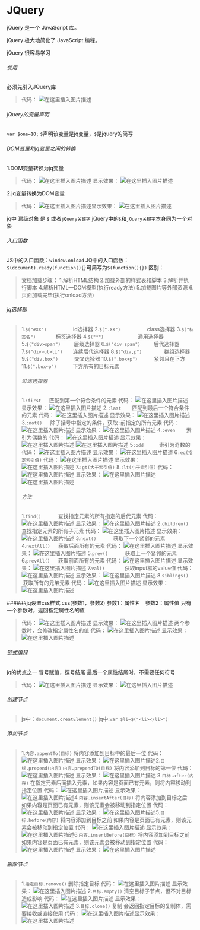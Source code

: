 

# []()JQuery

jQuery 是一个 JavaScript 库。

jQuery 极大地简化了 JavaScript 编程。

jQuery 很容易学习

###### []()使用

必须先引入JQuery库

>代码：
>![在这里插入图片描述](https://img-blog.csdnimg.cn/20200202113251166.png)

###### []()jQuery的变量声明

`var $one=10;`
`$`声明该变量是jq变量，`$`是jquery的简写

###### []()DOM变量和jq变量之间的转换

1.DOM变量转换为jq变量

>代码：
>![在这里插入图片描述](https://img-blog.csdnimg.cn/20200202113359539.png?x-oss-processimage/watermark,type_ZmFuZ3poZW5naGVpdGk,shadow_10,text_aHR0cHM6Ly9ibG9nLmNzZG4ubmV0L0hCRl9fY2c,size_16,color_FFFFFF,t_70)
>显示效果：
>![在这里插入图片描述](https://img-blog.csdnimg.cn/20200202113419778.png?x-oss-processimage/watermark,type_ZmFuZ3poZW5naGVpdGk,shadow_10,text_aHR0cHM6Ly9ibG9nLmNzZG4ubmV0L0hCRl9fY2c,size_16,color_FFFFFF,t_70)

2.jq变量转换为DOM变量

>代码：
>![在这里插入图片描述](https://img-blog.csdnimg.cn/20200202113703396.png?x-oss-processimage/watermark,type_ZmFuZ3poZW5naGVpdGk,shadow_10,text_aHR0cHM6Ly9ibG9nLmNzZG4ubmV0L0hCRl9fY2c,size_16,color_FFFFFF,t_70)显示效果：
>![在这里插入图片描述](https://img-blog.csdnimg.cn/20200202113713496.png?x-oss-processimage/watermark,type_ZmFuZ3poZW5naGVpdGk,shadow_10,text_aHR0cHM6Ly9ibG9nLmNzZG4ubmV0L0hCRl9fY2c,size_16,color_FFFFFF,t_70)

jq中 顶级对象  是 `$` 或者`jQuery关键字`
jQuery中的`$`和`jQuery关键字`本身同为一个对象

###### []()入口函数

JS中的入口函数：`window.onload`
JQ中的入口函数：`$(document).ready(function(){}`可简写为`$(function(){})`
区别：

>文档加载步骤：
>1.解析HTML结构
>2.加载外部的样式表和脚本
>3.解析并执行脚本
>4.解析HTML—DOM模型(执行ready方法)
>5.加载图片等外部资源
>6.页面加载完毕(执行onload方法)

###### []()jq选择器

>1.`$("#XX")`        id选择器
>2.`$(".XX")`        class选择器
>3.`$("标签名")`      标签选择器
>4.`$("*")`        通用选择器
>5.`$("div>span")`    层级选择器
>6.`$("div span")`    后代选择器
>7.`$("div>ul>li")`  连续后代选择器
>8.`$("div,p")`     群组选择器
>9.`$("div.box")`      交叉选择器
>10.`$(".box+p")`      紧邻且在下方
>11.`$(".box~p")`      下方所有的目标元素
>
>###### []()过滤选择器
>
>1.`:first`   匹配到第一个符合条件的元素
>代码：
>![在这里插入图片描述](https://img-blog.csdnimg.cn/20200202141530112.png?x-oss-processimage/watermark,type_ZmFuZ3poZW5naGVpdGk,shadow_10,text_aHR0cHM6Ly9ibG9nLmNzZG4ubmV0L0hCRl9fY2c,size_16,color_FFFFFF,t_70)
>显示效果：
>![在这里插入图片描述](https://img-blog.csdnimg.cn/20200202141549261.png?x-oss-processimage/watermark,type_ZmFuZ3poZW5naGVpdGk,shadow_10,text_aHR0cHM6Ly9ibG9nLmNzZG4ubmV0L0hCRl9fY2c,size_16,color_FFFFFF,t_70)
>2.`:last`     匹配到最后一个符合条件的元素
>代码：
>![在这里插入图片描述](https://img-blog.csdnimg.cn/20200202141707126.png?x-oss-processimage/watermark,type_ZmFuZ3poZW5naGVpdGk,shadow_10,text_aHR0cHM6Ly9ibG9nLmNzZG4ubmV0L0hCRl9fY2c,size_16,color_FFFFFF,t_70)
>显示效果：
>![在这里插入图片描述](https://img-blog.csdnimg.cn/20200202141709432.png?x-oss-processimage/watermark,type_ZmFuZ3poZW5naGVpdGk,shadow_10,text_aHR0cHM6Ly9ibG9nLmNzZG4ubmV0L0hCRl9fY2c,size_16,color_FFFFFF,t_70)
>3.`:not()`   除了括号中指定的条件，获取`:`前指定的所有元素
>代码：
>![在这里插入图片描述](https://img-blog.csdnimg.cn/2020020214273537.png?x-oss-processimage/watermark,type_ZmFuZ3poZW5naGVpdGk,shadow_10,text_aHR0cHM6Ly9ibG9nLmNzZG4ubmV0L0hCRl9fY2c,size_16,color_FFFFFF,t_70)
>显示效果：
>![在这里插入图片描述](https://img-blog.csdnimg.cn/20200202142746930.png?x-oss-processimage/watermark,type_ZmFuZ3poZW5naGVpdGk,shadow_10,text_aHR0cHM6Ly9ibG9nLmNzZG4ubmV0L0hCRl9fY2c,size_16,color_FFFFFF,t_70)
>4.`:even`     索引为偶数的
>代码：
>![在这里插入图片描述](https://img-blog.csdnimg.cn/20200202141830329.png?x-oss-processimage/watermark,type_ZmFuZ3poZW5naGVpdGk,shadow_10,text_aHR0cHM6Ly9ibG9nLmNzZG4ubmV0L0hCRl9fY2c,size_16,color_FFFFFF,t_70)
>显示效果：
>![在这里插入图片描述](https://img-blog.csdnimg.cn/2020020214184094.png?x-oss-processimage/watermark,type_ZmFuZ3poZW5naGVpdGk,shadow_10,text_aHR0cHM6Ly9ibG9nLmNzZG4ubmV0L0hCRl9fY2c,size_16,color_FFFFFF,t_70)
>![在这里插入图片描述](https://img-blog.csdnimg.cn/20200202141846925.png?x-oss-processimage/watermark,type_ZmFuZ3poZW5naGVpdGk,shadow_10,text_aHR0cHM6Ly9ibG9nLmNzZG4ubmV0L0hCRl9fY2c,size_16,color_FFFFFF,t_70)
>5`:odd`   索引为奇数的
>代码：
>![在这里插入图片描述](https://img-blog.csdnimg.cn/2020020214195126.png?x-oss-processimage/watermark,type_ZmFuZ3poZW5naGVpdGk,shadow_10,text_aHR0cHM6Ly9ibG9nLmNzZG4ubmV0L0hCRl9fY2c,size_16,color_FFFFFF,t_70)
>显示效果：
>![在这里插入图片描述](https://img-blog.csdnimg.cn/20200202141958698.png?x-oss-processimage/watermark,type_ZmFuZ3poZW5naGVpdGk,shadow_10,text_aHR0cHM6Ly9ibG9nLmNzZG4ubmV0L0hCRl9fY2c,size_16,color_FFFFFF,t_70)
>6`:eq(指定索引值)`
>代码：
>![在这里插入图片描述](https://img-blog.csdnimg.cn/20200202142116249.png?x-oss-processimage/watermark,type_ZmFuZ3poZW5naGVpdGk,shadow_10,text_aHR0cHM6Ly9ibG9nLmNzZG4ubmV0L0hCRl9fY2c,size_16,color_FFFFFF,t_70)
>显示效果：
>![在这里插入图片描述](https://img-blog.csdnimg.cn/20200202142118125.png?x-oss-processimage/watermark,type_ZmFuZ3poZW5naGVpdGk,shadow_10,text_aHR0cHM6Ly9ibG9nLmNzZG4ubmV0L0hCRl9fY2c,size_16,color_FFFFFF,t_70)
>7.`:gt(大于索引值)`
>8.`:lt(小于索引值)`
>代码：
>![在这里插入图片描述](https://img-blog.csdnimg.cn/20200202142412190.png?x-oss-processimage/watermark,type_ZmFuZ3poZW5naGVpdGk,shadow_10,text_aHR0cHM6Ly9ibG9nLmNzZG4ubmV0L0hCRl9fY2c,size_16,color_FFFFFF,t_70)
>显示效果：
>![在这里插入图片描述](https://img-blog.csdnimg.cn/20200202142428246.png?x-oss-processimage/watermark,type_ZmFuZ3poZW5naGVpdGk,shadow_10,text_aHR0cHM6Ly9ibG9nLmNzZG4ubmV0L0hCRl9fY2c,size_16,color_FFFFFF,t_70)
>![在这里插入图片描述](https://img-blog.csdnimg.cn/20200202142446234.png?x-oss-processimage/watermark,type_ZmFuZ3poZW5naGVpdGk,shadow_10,text_aHR0cHM6Ly9ibG9nLmNzZG4ubmV0L0hCRl9fY2c,size_16,color_FFFFFF,t_70)
>
>###### []()方法
>
>1.`find()`    查找指定元素的所有指定的后代元素
>代码：
>![在这里插入图片描述](https://img-blog.csdnimg.cn/20200202143817136.png?x-oss-processimage/watermark,type_ZmFuZ3poZW5naGVpdGk,shadow_10,text_aHR0cHM6Ly9ibG9nLmNzZG4ubmV0L0hCRl9fY2c,size_16,color_FFFFFF,t_70)
>显示效果：
>![在这里插入图片描述](https://img-blog.csdnimg.cn/20200202143837745.png?x-oss-processimage/watermark,type_ZmFuZ3poZW5naGVpdGk,shadow_10,text_aHR0cHM6Ly9ibG9nLmNzZG4ubmV0L0hCRl9fY2c,size_16,color_FFFFFF,t_70)
>2.`children()` 查找指定元素的所有子元素
>代码：
>![在这里插入图片描述](https://img-blog.csdnimg.cn/20200202144328440.png?x-oss-processimage/watermark,type_ZmFuZ3poZW5naGVpdGk,shadow_10,text_aHR0cHM6Ly9ibG9nLmNzZG4ubmV0L0hCRl9fY2c,size_16,color_FFFFFF,t_70)
>显示效果：
>![在这里插入图片描述](https://img-blog.csdnimg.cn/20200202144340169.png?x-oss-processimage/watermark,type_ZmFuZ3poZW5naGVpdGk,shadow_10,text_aHR0cHM6Ly9ibG9nLmNzZG4ubmV0L0hCRl9fY2c,size_16,color_FFFFFF,t_70)
>3.`next()`    获取下一个紧邻的元素
>4.`nextAll()`   获取后面所有的元素
>代码：
>![在这里插入图片描述](https://img-blog.csdnimg.cn/2020020214450880.png?x-oss-processimage/watermark,type_ZmFuZ3poZW5naGVpdGk,shadow_10,text_aHR0cHM6Ly9ibG9nLmNzZG4ubmV0L0hCRl9fY2c,size_16,color_FFFFFF,t_70)
>显示效果：
>![在这里插入图片描述](https://img-blog.csdnimg.cn/20200202144512243.png?x-oss-processimage/watermark,type_ZmFuZ3poZW5naGVpdGk,shadow_10,text_aHR0cHM6Ly9ibG9nLmNzZG4ubmV0L0hCRl9fY2c,size_16,color_FFFFFF,t_70)
>5.`prev()`    获取上一个紧邻的元素
>6.`prevAll()`   获取前面所有的元素
>代码：
>![在这里插入图片描述](https://img-blog.csdnimg.cn/20200202144649526.png?x-oss-processimage/watermark,type_ZmFuZ3poZW5naGVpdGk,shadow_10,text_aHR0cHM6Ly9ibG9nLmNzZG4ubmV0L0hCRl9fY2c,size_16,color_FFFFFF,t_70)
>显示效果：
>![在这里插入图片描述](https://img-blog.csdnimg.cn/20200202144700583.png?x-oss-processimage/watermark,type_ZmFuZ3poZW5naGVpdGk,shadow_10,text_aHR0cHM6Ly9ibG9nLmNzZG4ubmV0L0hCRl9fY2c,size_16,color_FFFFFF,t_70)
>7.`val()`      获取input框的value值
>代码：
>![在这里插入图片描述](https://img-blog.csdnimg.cn/20200202144846693.png?x-oss-processimage/watermark,type_ZmFuZ3poZW5naGVpdGk,shadow_10,text_aHR0cHM6Ly9ibG9nLmNzZG4ubmV0L0hCRl9fY2c,size_16,color_FFFFFF,t_70)
>显示效果：
>![在这里插入图片描述](https://img-blog.csdnimg.cn/20200202144859877.png?x-oss-processimage/watermark,type_ZmFuZ3poZW5naGVpdGk,shadow_10,text_aHR0cHM6Ly9ibG9nLmNzZG4ubmV0L0hCRl9fY2c,size_16,color_FFFFFF,t_70)
>8.`siblings()`  获取所有的兄弟元素
>代码：
>![在这里插入图片描述](https://img-blog.csdnimg.cn/20200202145111880.png?x-oss-processimage/watermark,type_ZmFuZ3poZW5naGVpdGk,shadow_10,text_aHR0cHM6Ly9ibG9nLmNzZG4ubmV0L0hCRl9fY2c,size_16,color_FFFFFF,t_70)
>显示效果：
>![在这里插入图片描述](https://img-blog.csdnimg.cn/20200202145128728.png?x-oss-processimage/watermark,type_ZmFuZ3poZW5naGVpdGk,shadow_10,text_aHR0cHM6Ly9ibG9nLmNzZG4ubmV0L0hCRl9fY2c,size_16,color_FFFFFF,t_70)

######jq设置css样式
css(参数1，参数2)
参数1：属性名 参数2：属性值
只有一个参数时，返回指定属性名的值

>代码：
>![在这里插入图片描述](https://img-blog.csdnimg.cn/20200202145814851.png?x-oss-processimage/watermark,type_ZmFuZ3poZW5naGVpdGk,shadow_10,text_aHR0cHM6Ly9ibG9nLmNzZG4ubmV0L0hCRl9fY2c,size_16,color_FFFFFF,t_70)
>显示效果：
>![在这里插入图片描述](https://img-blog.csdnimg.cn/20200202145824900.png?x-oss-processimage/watermark,type_ZmFuZ3poZW5naGVpdGk,shadow_10,text_aHR0cHM6Ly9ibG9nLmNzZG4ubmV0L0hCRl9fY2c,size_16,color_FFFFFF,t_70)
>两个参数时，会修改指定属性名的值
>代码：
>![在这里插入图片描述](https://img-blog.csdnimg.cn/20200202145418293.png?x-oss-processimage/watermark,type_ZmFuZ3poZW5naGVpdGk,shadow_10,text_aHR0cHM6Ly9ibG9nLmNzZG4ubmV0L0hCRl9fY2c,size_16,color_FFFFFF,t_70)
>显示效果：
>![在这里插入图片描述](https://img-blog.csdnimg.cn/20200202145426949.png?x-oss-processimage/watermark,type_ZmFuZ3poZW5naGVpdGk,shadow_10,text_aHR0cHM6Ly9ibG9nLmNzZG4ubmV0L0hCRl9fY2c,size_16,color_FFFFFF,t_70)

###### []()链式编程

jq的优点之一
冒号赋值，逗号结尾
最后一个属性结尾时，不需要任何符号

>代码：
>![在这里插入图片描述](https://img-blog.csdnimg.cn/20200202145559660.png?x-oss-processimage/watermark,type_ZmFuZ3poZW5naGVpdGk,shadow_10,text_aHR0cHM6Ly9ibG9nLmNzZG4ubmV0L0hCRl9fY2c,size_16,color_FFFFFF,t_70)
>显示效果：
>![在这里插入图片描述](https://img-blog.csdnimg.cn/2020020214561027.png?x-oss-processimage/watermark,type_ZmFuZ3poZW5naGVpdGk,shadow_10,text_aHR0cHM6Ly9ibG9nLmNzZG4ubmV0L0hCRl9fY2c,size_16,color_FFFFFF,t_70)

###### []()创建节点

>js中：`document.creatElement()`
>jq中:`var $li=$("<li></li>")`

###### []()添加节点

>1.`内容.appentTo(目标)`
>将内容添加到目标中的最后一位
>代码：
>![在这里插入图片描述](https://img-blog.csdnimg.cn/20200203111834677.png?x-oss-processimage/watermark,type_ZmFuZ3poZW5naGVpdGk,shadow_10,text_aHR0cHM6Ly9ibG9nLmNzZG4ubmV0L0hCRl9fY2c,size_16,color_FFFFFF,t_70)
>显示效果：
>![在这里插入图片描述](https://img-blog.csdnimg.cn/20200203111843440.png?x-oss-processimage/watermark,type_ZmFuZ3poZW5naGVpdGk,shadow_10,text_aHR0cHM6Ly9ibG9nLmNzZG4ubmV0L0hCRl9fY2c,size_16,color_FFFFFF,t_70)2.`目标.prepend(内容)` `内容.prependTO(目标)`
>将内容添加到目标的第一位
>代码：
>![在这里插入图片描述](https://img-blog.csdnimg.cn/2020020311245019.png?x-oss-processimage/watermark,type_ZmFuZ3poZW5naGVpdGk,shadow_10,text_aHR0cHM6Ly9ibG9nLmNzZG4ubmV0L0hCRl9fY2c,size_16,color_FFFFFF,t_70)
>显示效果：
>![在这里插入图片描述](https://img-blog.csdnimg.cn/20200203112458598.png?x-oss-processimage/watermark,type_ZmFuZ3poZW5naGVpdGk,shadow_10,text_aHR0cHM6Ly9ibG9nLmNzZG4ubmV0L0hCRl9fY2c,size_16,color_FFFFFF,t_70)
>3.`目标.after(内容)`
>在指定元素后面插入元素，如果内容是页面已有元素，则将内容移动到指定位置
>代码：
>![在这里插入图片描述](https://img-blog.csdnimg.cn/20200203113417482.png?x-oss-processimage/watermark,type_ZmFuZ3poZW5naGVpdGk,shadow_10,text_aHR0cHM6Ly9ibG9nLmNzZG4ubmV0L0hCRl9fY2c,size_16,color_FFFFFF,t_70)
>显示效果：
>![在这里插入图片描述](https://img-blog.csdnimg.cn/20200203113426932.png?x-oss-processimage/watermark,type_ZmFuZ3poZW5naGVpdGk,shadow_10,text_aHR0cHM6Ly9ibG9nLmNzZG4ubmV0L0hCRl9fY2c,size_16,color_FFFFFF,t_70)4.`内容.insertAfter(目标)`
>将内容添加到目标之后
>如果内容是页面已有元素，则该元素会被移动到指定位置
>代码：
>![在这里插入图片描述](https://img-blog.csdnimg.cn/20200203113726717.png?x-oss-processimage/watermark,type_ZmFuZ3poZW5naGVpdGk,shadow_10,text_aHR0cHM6Ly9ibG9nLmNzZG4ubmV0L0hCRl9fY2c,size_16,color_FFFFFF,t_70)
>显示效果：
>![在这里插入图片描述](https://img-blog.csdnimg.cn/20200203113734726.png?x-oss-processimage/watermark,type_ZmFuZ3poZW5naGVpdGk,shadow_10,text_aHR0cHM6Ly9ibG9nLmNzZG4ubmV0L0hCRl9fY2c,size_16,color_FFFFFF,t_70)5.`目标.before(内容)`
>将内容添加到目标之前
>如果内容是页面已有元素，则该元素会被移动到指定位置
>代码：
>![在这里插入图片描述](https://img-blog.csdnimg.cn/20200203114034268.png?x-oss-processimage/watermark,type_ZmFuZ3poZW5naGVpdGk,shadow_10,text_aHR0cHM6Ly9ibG9nLmNzZG4ubmV0L0hCRl9fY2c,size_16,color_FFFFFF,t_70)
>显示效果：
>![在这里插入图片描述](https://img-blog.csdnimg.cn/20200203114042762.png?x-oss-processimage/watermark,type_ZmFuZ3poZW5naGVpdGk,shadow_10,text_aHR0cHM6Ly9ibG9nLmNzZG4ubmV0L0hCRl9fY2c,size_16,color_FFFFFF,t_70)6.`内容.insertBefore(目标)`
>将内容添加到目标之前
>如果内容是页面已有元素，则该元素会被移动到指定位置
>代码：
>![在这里插入图片描述](https://img-blog.csdnimg.cn/20200203114331636.png?x-oss-processimage/watermark,type_ZmFuZ3poZW5naGVpdGk,shadow_10,text_aHR0cHM6Ly9ibG9nLmNzZG4ubmV0L0hCRl9fY2c,size_16,color_FFFFFF,t_70)
>显示效果：
>![在这里插入图片描述](https://img-blog.csdnimg.cn/20200203114335933.png?x-oss-processimage/watermark,type_ZmFuZ3poZW5naGVpdGk,shadow_10,text_aHR0cHM6Ly9ibG9nLmNzZG4ubmV0L0hCRl9fY2c,size_16,color_FFFFFF,t_70)

###### []()删除节点

>1.`指定目标.remove()` 删除指定目标
>代码：
>![在这里插入图片描述](https://img-blog.csdnimg.cn/20200203115128678.png?x-oss-processimage/watermark,type_ZmFuZ3poZW5naGVpdGk,shadow_10,text_aHR0cHM6Ly9ibG9nLmNzZG4ubmV0L0hCRl9fY2c,size_16,color_FFFFFF,t_70)
>显示效果：
>![在这里插入图片描述](https://img-blog.csdnimg.cn/20200203115138232.png?x-oss-processimage/watermark,type_ZmFuZ3poZW5naGVpdGk,shadow_10,text_aHR0cHM6Ly9ibG9nLmNzZG4ubmV0L0hCRl9fY2c,size_16,color_FFFFFF,t_70)
>2.`目标.empty()` 清空目标子节点，但不对目标造成影响
>代码：
>![在这里插入图片描述](https://img-blog.csdnimg.cn/20200203114945348.png?x-oss-processimage/watermark,type_ZmFuZ3poZW5naGVpdGk,shadow_10,text_aHR0cHM6Ly9ibG9nLmNzZG4ubmV0L0hCRl9fY2c,size_16,color_FFFFFF,t_70)
>显示效果：
>![在这里插入图片描述](https://img-blog.csdnimg.cn/20200203114946189.png?x-oss-processimage/watermark,type_ZmFuZ3poZW5naGVpdGk,shadow_10,text_aHR0cHM6Ly9ibG9nLmNzZG4ubmV0L0hCRl9fY2c,size_16,color_FFFFFF,t_70)
>3.`目标.clone()` 复制 会返回指定目标的复制体，需要接收或直接使用
>代码：
>![在这里插入图片描述](https://img-blog.csdnimg.cn/20200203115640916.png?x-oss-processimage/watermark,type_ZmFuZ3poZW5naGVpdGk,shadow_10,text_aHR0cHM6Ly9ibG9nLmNzZG4ubmV0L0hCRl9fY2c,size_16,color_FFFFFF,t_70)显示效果：
>![在这里插入图片描述](https://img-blog.csdnimg.cn/20200203115648419.png?x-oss-processimage/watermark,type_ZmFuZ3poZW5naGVpdGk,shadow_10,text_aHR0cHM6Ly9ibG9nLmNzZG4ubmV0L0hCRl9fY2c,size_16,color_FFFFFF,t_70)
